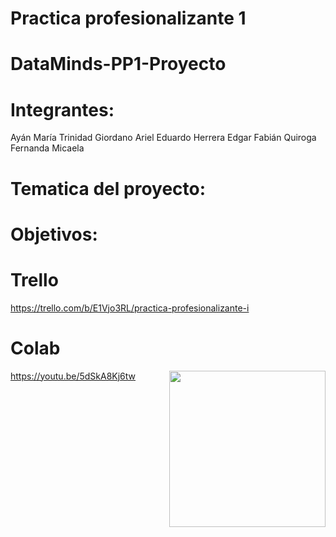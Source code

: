 # Practica profesionalizante 1
# DataMinds-PP1-Proyecto

# Integrantes:
Ayán María Trinidad
Giordano Ariel Eduardo
Herrera Edgar Fabián
Quiroga Fernanda Micaela

# Tematica del proyecto:

# Objetivos:

# Trello
https://trello.com/b/E1Vjo3RL/practica-profesionalizante-i
# Colab

https://youtu.be/5dSkA8Kj6tw
<img align="right" src="https://github.com/7oSkaaa/7oSkaaa/raw/main/Images/Right_Side.gif?raw=true" width="250px" style="visibility:visible;max-width:100%;">
